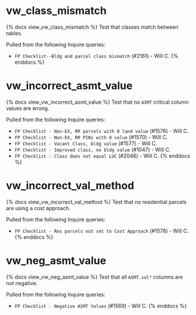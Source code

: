 # vw_class_mismatch

{% docs view_vw_class_mismatch %}
Test that classes match between tables.

Pulled from the following Inquire queries:

- `FP Checklist--Bldg and parcel class mismatch` (#2161) - Will C.
{% enddocs %}

# vw_incorrect_asmt_value

{% docs view_vw_incorrect_asmt_value %}
Test that no `ASMT` critical column values are wrong.

Pulled from the following Inquire queries:

- `FP Checklist - Non-EX, RR parcels with 0 land value` (#1578) - Will C.
- `FP Checklist - Non-EX, RR PINs with 0 value` (#1570) - Will C.
- `FP Checklist - Vacant Class, bldg value` (#1577) - Will C.
- `FP Checklist - Improved class, no bldg value` (#1047) - Will C.
- `FP Checklist - Class does not equal LUC` (#2046) - Will C.
{% enddocs %}

# vw_incorrect_val_method

{% docs view_vw_incorrect_val_method %}
Test that no residential parcels are using a cost approach.

Pulled from the following Inquire queries:

- `FP Checklist - Res parcels not set to Cost Approach` (#1578) - Will C.
{% enddocs %}

# vw_neg_asmt_value

{% docs view_vw_neg_asmt_value %}
Test that all `ASMT.val*` columns are not negative.

Pulled from the following Inquire queries:

- `FP Checklist - Negative ASMT Values` (#1569) - Will C.
{% enddocs %}
